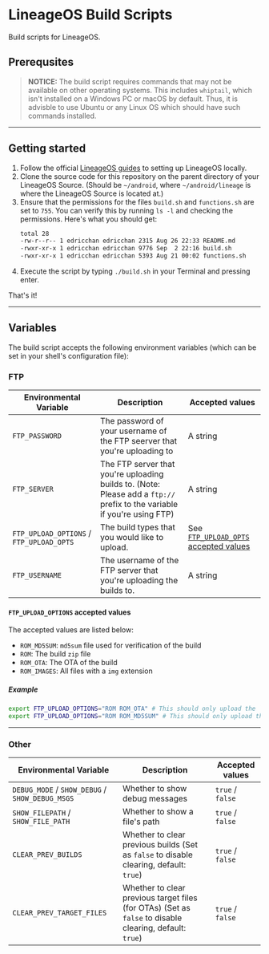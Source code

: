 # LineageOS Build Scripts

Build scripts for LineageOS.

## Prerequsites

> **NOTICE:** The build script requires commands that may not be available on other operating systems. This includes `whiptail`, which isn't installed on a Windows PC or macOS by default. Thus, it is advisble to use Ubuntu or any Linux OS which should have such commands installed.

---

## Getting started

1.  Follow the official [LineageOS guides](https://wiki.lineageos.org/devices/) to setting up LineageOS locally.
2.  Clone the source code for this repository on the parent directory of your LineageOS Source. (Should be `~/android`, where `~/android/lineage` is where the LineageOS Source is located at.)
3.  Ensure that the permissions for the files `build.sh` and `functions.sh` are set to `755`. You can verify this by running `ls -l` and checking the permissions. Here's what you should get:
    ```bash
    total 28
    -rw-r--r-- 1 edricchan edricchan 2315 Aug 26 22:33 README.md
    -rwxr-xr-x 1 edricchan edricchan 9776 Sep  2 22:16 build.sh
    -rwxr-xr-x 1 edricchan edricchan 5393 Aug 21 00:02 functions.sh
    ```
4.  Execute the script by typing `./build.sh` in your Terminal and pressing enter.

That's it!

---

## Variables

The build script accepts the following environment variables (which can be set in your shell's configuration file):

### FTP

Environmental Variable | Description | Accepted values
---|---|---
`FTP_PASSWORD` | The password of your username of the FTP seerver that you're uploading to | A string
`FTP_SERVER` | The FTP server that you're uploading builds to. (Note: Please add a `ftp://` prefix to the variable if you're using FTP) | A string
`FTP_UPLOAD_OPTIONS` / `FTP_UPLOAD_OPTS` | The build types that you would like to upload. | See [`FTP_UPLOAD_OPTS` accepted values](#ftp_upload_options-accepted-values)
`FTP_USERNAME` | The username of the FTP server that you're uploading the builds to. | A string

#### `FTP_UPLOAD_OPTIONS` accepted values

The accepted values are listed below:

- `ROM_MD5SUM`: `md5sum` file used for verification of the build
- `ROM`: The build `zip` file
- `ROM_OTA`: The OTA of the build
- `ROM_IMAGES`: All files with a `img` extension

##### Example

```bash
export FTP_UPLOAD_OPTIONS="ROM ROM_OTA" # This should only upload the `zip` file and the OTA
export FTP_UPLOAD_OPTIONS="ROM ROM_MD5SUM" # This should only upload the `zip` file
```
---

### Other

Environmental Variable | Description | Accepted values
---|---|---
`DEBUG_MODE` / `SHOW_DEBUG` / `SHOW_DEBUG_MSGS` | Whether to show debug messages | `true` / `false`
`SHOW_FILEPATH` / `SHOW_FILE_PATH` | Whether to show a file's path | `true` / `false`
`CLEAR_PREV_BUILDS` | Whether to clear previous builds (Set as `false` to disable clearing, default: `true`) | `true` / `false`
`CLEAR_PREV_TARGET_FILES` | Whether to clear previous target files (for OTAs) (Set as `false` to disable clearing, default: `true`) | `true` / `false`
